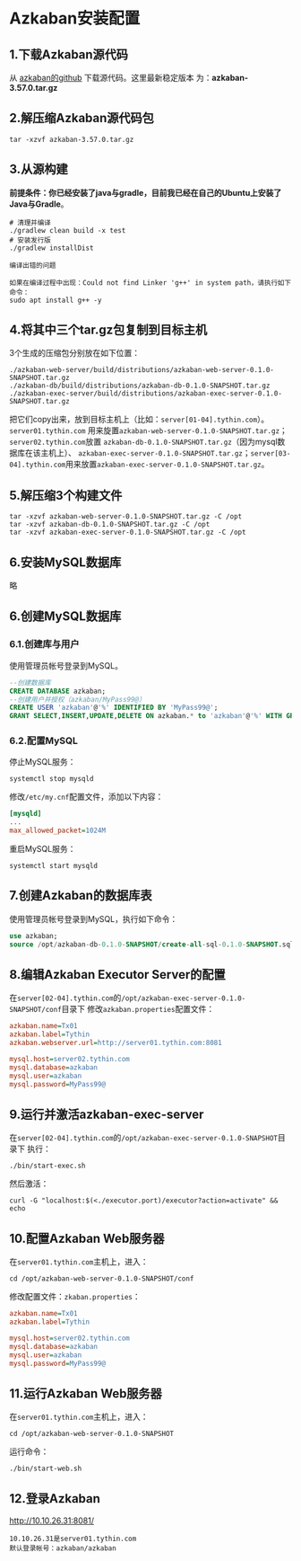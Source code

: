 Azkaban安装配置
================================================================================
## 1.下载Azkaban源代码
从 [azkaban的github](https://github.com/azkaban/azkaban) 下载源代码。这里最新稳定版本
为：**azkaban-3.57.0.tar.gz**

## 2.解压缩Azkaban源代码包
```shell
tar -xzvf azkaban-3.57.0.tar.gz
```

## 3.从源构建
**前提条件：你已经安装了java与gradle，目前我已经在自己的Ubuntu上安装了Java与Gradle**。
```shell
# 清理并编译
./gradlew clean build -x test
# 安装发行版
./gradlew installDist
```
```
编译出错的问题

如果在编译过程中出现：Could not find Linker 'g++' in system path，请执行如下命令：
sudo apt install g++ -y
```

## 4.将其中三个tar.gz包复制到目标主机
3个生成的压缩包分别放在如下位置：
```
./azkaban-web-server/build/distributions/azkaban-web-server-0.1.0-SNAPSHOT.tar.gz
./azkaban-db/build/distributions/azkaban-db-0.1.0-SNAPSHOT.tar.gz
./azkaban-exec-server/build/distributions/azkaban-exec-server-0.1.0-SNAPSHOT.tar.gz
```
把它们copy出来，放到目标主机上（比如：`server[01-04].tythin.com`）。`server01.tythin.com`
用来旋置`azkaban-web-server-0.1.0-SNAPSHOT.tar.gz`；`server02.tythin.com`放置
`azkaban-db-0.1.0-SNAPSHOT.tar.gz`（因为mysql数据库在该主机上）、
`azkaban-exec-server-0.1.0-SNAPSHOT.tar.gz`；`server[03-04].tythin.com`用来放置`azkaban-exec-server-0.1.0-SNAPSHOT.tar.gz`。

## 5.解压缩3个构建文件
```shell
tar -xzvf azkaban-web-server-0.1.0-SNAPSHOT.tar.gz -C /opt
tar -xzvf azkaban-db-0.1.0-SNAPSHOT.tar.gz -C /opt
tar -xzvf azkaban-exec-server-0.1.0-SNAPSHOT.tar.gz -C /opt
```

## 6.安装MySQL数据库
略

## 6.创建MySQL数据库

### 6.1.创建库与用户
使用管理员帐号登录到MySQL。
```sql
--创建数据库
CREATE DATABASE azkaban;
--创建用户并授权（azkaban/MyPass99@）
CREATE USER 'azkaban'@'%' IDENTIFIED BY 'MyPass99@';
GRANT SELECT,INSERT,UPDATE,DELETE ON azkaban.* to 'azkaban'@'%' WITH GRANT OPTION;
```
### 6.2.配置MySQL
停止MySQL服务：
```shell
systemctl stop mysqld
```
修改`/etc/my.cnf`配置文件，添加以下内容： 
```ini
[mysqld]
...
max_allowed_packet=1024M
```
重启MySQL服务：
```shell
systemctl start mysqld
```

## 7.创建Azkaban的数据库表
使用管理员帐号登录到MySQL，执行如下命令：
```sql 
use azkaban;
source /opt/azkaban-db-0.1.0-SNAPSHOT/create-all-sql-0.1.0-SNAPSHOT.sql;
```

## 8.编辑Azkaban Executor Server的配置
在`server[02-04].tythin.com`的`/opt/azkaban-exec-server-0.1.0-SNAPSHOT/conf`目录下
修改`azkaban.properties`配置文件：
```ini
azkaban.name=Tx01
azkaban.label=Tythin
azkaban.webserver.url=http://server01.tythin.com:8081

mysql.host=server02.tythin.com
mysql.database=azkaban
mysql.user=azkaban
mysql.password=MyPass99@
```

## 9.运行并激活azkaban-exec-server
在`server[02-04].tythin.com`的`/opt/azkaban-exec-server-0.1.0-SNAPSHOT`目录下
执行：
```shell
./bin/start-exec.sh
```
然后激活：
```shell
curl -G "localhost:$(<./executor.port)/executor?action=activate" && echo
```

## 10.配置Azkaban Web服务器
在`server01.tythin.com`主机上，进入：
```shell
cd /opt/azkaban-web-server-0.1.0-SNAPSHOT/conf
```
修改配置文件：`zkaban.properties`：
```ini
azkaban.name=Tx01
azkaban.label=Tythin

mysql.host=server02.tythin.com
mysql.database=azkaban
mysql.user=azkaban
mysql.password=MyPass99@
```

## 11.运行Azkaban Web服务器
在`server01.tythin.com`主机上，进入：
```shell
cd /opt/azkaban-web-server-0.1.0-SNAPSHOT
```
运行命令：
```shell
./bin/start-web.sh
```

## 12.登录Azkaban
http://10.10.26.31:8081/ 
```
10.10.26.31是server01.tythin.com
默认登录帐号：azkaban/azkaban
```


